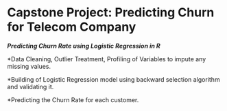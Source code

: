 # Capstone Project: Predicting Churn for Telecom Company
*__Predicting Churn Rate using Logistic Regression in R__*

*Data Cleaning, Outlier Treatment, Profiling of Variables to impute any missing values. 

*Building of Logistic Regression model using backward selection algorithm and validating it.  

*Predicting the Churn Rate for each customer.
